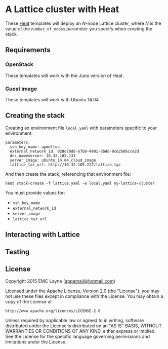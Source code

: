 A Lattice cluster with Heat
==============================

These [Heat][] templates will deploy an *N*-node Lattice cluster,
where *N* is the value of the `number_of_nodes` parameter you
specify when creating the stack.

[heat]: https://wiki.openstack.org/wiki/Heat

## Requirements

### OpenStack

These templates will work with the Juno version of Heat.

### Guest image

These templates will work with Ubuntu 14.04

## Creating the stack


Creating an environment file `local.yaml` with parameters specific to
your environment:

    parameters:
      ssh_key_name: apmelton
      external_network_id: 028d70dd-67b8-4901-8bdd-0c62b06cce2d
      dns_nameserver: 10.32.105.133
      server_image: ubuntu_14.04_cloud_image
      lattice_tar_url: http://10.32.105.222/lattice.tgz

And then create the stack, referencing that environment file:

    heat stack-create -f lattice.yaml -e local.yaml my-lattice-cluster

You must provide values for:

- `ssh_key_name`
- `external_network_id`
- `server_image`
- `lattice_tar_url`

## Interacting with Lattice


## Testing



## License

Copyright 2015 EMC Layne (appamail@hotmail.com)

Licensed under the Apache License, Version 2.0 (the "License");
you may not use these files except in compliance with the License.
You may obtain a copy of the License at

    http://www.apache.org/licenses/LICENSE-2.0

Unless required by applicable law or agreed to in writing, software
distributed under the License is distributed on an "AS IS" BASIS,
WITHOUT WARRANTIES OR CONDITIONS OF ANY KIND, either express or implied.
See the License for the specific language governing permissions and
limitations under the License.
